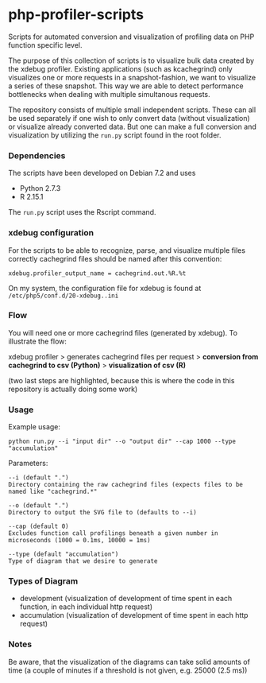 php-profiler-scripts
====================

Scripts for automated conversion and visualization of profiling data on PHP function specific level.

The purpose of this collection of scripts is to visualize bulk data created by the xdebug profiler. Existing applications (such as kcachegrind) only visualizes one or more requests in a snapshot-fashion, we want to visualize a series of these snapshot. This way we are able to detect performance bottlenecks when dealing with multiple simultanous requests.

The repository consists of multiple small independent scripts. These can all be used separately if one wish to only convert data (without visualization) or visualize already converted data. But one can make a full conversion and visualization by utilizing the `run.py` script found in the root folder.

### Dependencies

The scripts have been developed on Debian 7.2 and uses

* Python 2.7.3
* R 2.15.1

The `run.py` script uses the Rscript command.

### xdebug configuration

For the scripts to be able to recognize, parse, and visualize multiple files correctly cachegrind files should be named after this convention:

    xdebug.profiler_output_name = cachegrind.out.%R.%t

On my system, the configuration file for xdebug is found at `/etc/php5/conf.d/20-xdebug..ini` 


### Flow

You will need one or more cachegrind files (generated by xdebug). To illustrate the flow:

xdebug profiler > generates cachegrind files per request > **conversion from cachegrind to csv (Python)** > **visualization of csv (R)**

(two last steps are highlighted, because this is where the code in this repository is actually doing some work)

### Usage

Example usage:

    python run.py --i "input dir" --o "output dir" --cap 1000 --type "accumulation"

Parameters:

    --i (default ".")
    Directory containing the raw cachegrind files (expects files to be named like "cachegrind.*"
    
    --o (default ".")
    Directory to output the SVG file to (defaults to --i)
    
    --cap (default 0)
    Excludes function call profilings beneath a given number in microseconds (1000 = 0.1ms, 10000 = 1ms)
    
    --type (default "accumulation")
    Type of diagram that we desire to generate
    
### Types of Diagram

* development (visualization of development of time spent in each function, in each individual http request)
* accumulation (visualization of development of time spent in each http request)

### Notes

Be aware, that the visualization of the diagrams can take solid amounts of time (a couple of minutes if a threshold is not given, e.g. 25000 (2.5 ms))
